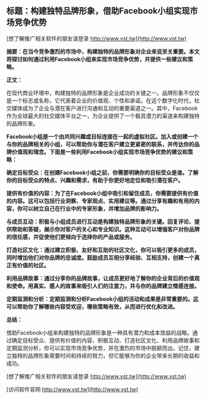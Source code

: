 ## **标题：构建独特品牌形象，借助Facebook小组实现市场竞争优势**

[想了解推广相关软件的朋友请登录 http://www.vst.tw](http://www.vst.tw)

**摘要：在当今竞争激烈的市场中，构建独特的品牌形象对企业来说至关重要。本文将探讨如何通过利用Facebook小组来实现市场竞争优势，并提供一些建议和策略。**

**正文：**

在现代商业环境中，构建独特的品牌形象是企业成功的关键之一。品牌形象不仅仅是一个标志或名称，它代表着企业的价值观、个性和承诺。在这个数字化时代，社交媒体成为了企业与潜在客户进行沟通和互动的重要渠道之一。其中，Facebook作为全球最大的社交媒体平台之一，为企业提供了一个极具潜力的渠道来构建独特的品牌形象。

**Facebook小组是一个由共同兴趣或目标连接在一起的虚拟社区。加入或创建一个与你的品牌相关的小组，可以帮助你与潜在客户建立更紧密的联系，并传达你的品牌价值观和理念。下面是一些利用Facebook小组实现市场竞争优势的建议和策略：**

**确定目标受众：在创建Facebook小组之前，你需要明确你的目标受众是谁。了解你的目标受众的特点、兴趣和需求，有助于你更好地定位和吸引潜在客户。**

**提供有价值的内容：为了在Facebook小组中吸引和留住成员，你需要提供有价值的内容。这可以包括行业洞察、专家观点、实用建议等。通过分享有趣和有用的内容，你可以树立自己在行业中的专家形象，并增加品牌的影响力。**

**与成员互动：积极与小组成员进行互动是构建独特品牌形象的关键。回复评论、提供帮助和答疑，展示你对客户的关心和专业知识。这种互动可以增强客户对你品牌的信任感，并促使他们更倾向于选择你的产品或服务。**

**打造社区文化：通过建立积极、友好和互助的社区文化，你可以吸引更多的成员，同时增加他们对你品牌的忠诚度。鼓励成员互相分享经验、互相支持，创建一个真正有价值的社区。**

**利用品牌故事：通过分享你的品牌故事，让成员更好地了解你的企业背后的价值观和使命。用真实、感人的故事来吸引人们的注意力，并与你的品牌建立情感连接。**

**定期监测和分析：定期监测和分析Facebook小组的活动和成果是非常重要的。这可以帮助你了解哪些内容受欢迎，哪些策略有效，从而进行优化和改进。**

**总结：**

借助Facebook小组来构建独特的品牌形象是一种具有潜力和成本效益的战略。通过确定目标受众、提供有价值的内容、积极互动、打造社区文化、利用品牌故事和定期监测分析，你可以实现市场竞争优势，并在激烈的市场中脱颖而出。记住，建立独特的品牌形象需要时间和持续的努力，但它能够为你的企业带来长期的收益和成功。

[想了解推广相关软件的朋友请登录 http://www.vst.tw](http://www.vst.tw)


[访问软件官网 http://www.vst.tw](http://www.vst.tw)
